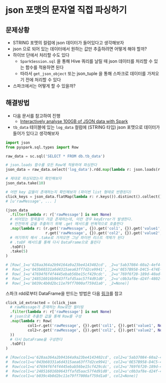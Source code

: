 # json 포맷의 문자열 직접 파싱하기

## 문제상황

* STRING 포맷의 컬럼에 json 데이터가 들어있다고 생각해보자
* json 으로 되어 있는 데이터에서 원하는 값만 추출하려면 어떻게 해야 할까?
* 하이브 단에서 처리할 수도 있다
    * `SparkSession.sql` 을 통해 Hive 쿼리를 날릴 때 json 데이터를 처리할 수 있는 함수를 적용하면 된다
    * 따라서 `get_json_object` 또는 json_tuple 을 통해 스파크로 데이터를 가져오기 전에 처리할 수 있다
* 스파크에서는 어떻게 할 수 있을까?

## 해결방법

* 다음 문서를 참고하여 진행
    * [Interactively analyse 100GB of JSON data with Spark](https://towardsdatascience.com/interactively-analyse-100gb-of-json-data-with-spark-e018f9436e76)
* `tb_data` 테이블에 있는 `log_data` 컬럼에 (STRING 타입) json 포맷으로 데이터가 들어가 있다고 생각해보자

```python
import json
from pyspark.sql.types import Row

raw_data = sc.sql('SELECT * FROM db.tb_data')

# json.loads 함수를 모든 Row에 적용하여 파싱한다
json_data = raw_data.select('log_data').rdd.map(lambda r: json.loads(r.log_data))

# 제대로 파싱되었는지 확인해보자
json_data.take(10)

# 어떤 key 값들이 존재하는지 확인해보자 (파이썬 list 형태로 반환된다)
click_keys = json_data.flatMap(lambda r: r.keys()).distinct().collect()
# [u'rawMessage', ... ]

(json_data
  .filter(lambda r: r['rawMessage'] is not None)
  # 비어있는 항목들이 가끔 존재하는데, 이런 경우 keyError가 발생한다.
  # 안전하게 값을 추출하기 위해 .get 메서드를 반복적으로 호출한다
  .map(lambda r: (r.get('rawMessage', {}).get('col1', {}).get('value1', None),
                  r.get('rawMessage', {}).get('col2', {}).get('value2', None) ))
  # 여기까지 해서 .take로 가져오면 그냥 파이썬 리스트 객체가 된다
  # .toDF 메서드를 통해 다시 DataFrame으로 돌린다
  .toDF()
  .take(5)
)

# [Row(_1=u'628aa364a2b94164a9a23be4143402cd', _2=u'5ab37084-60a2-4ef4-908c-da82bd6ffe9e'),
#  Row(_1=u'043b60331a6d4315aea63ff7d2ce9941', _2=u'0E57B958-D4C5-474E-A2F8-FE12C720F84A'),
#  Row(_1=u'47694f6f4f4445ebab56be15cf429cdc', _2=u'769f6f20-189d-40ad-9e4f-bf5aeb42cec1'),
#  Row(_1=u'248516016b9643ffafd5aac57f4d91d0', _2=u'c0b3af8e-d24f-4802-b1c1-eaa79205085b'),
#  Row(_1=u'b039c4b0d2bc11e79ff7000af759d1a0', _2=None)]
```

스파크 rdd로부터 DataFrame을 만드는 방법은 다음 [링크](https://stackoverflow.com/questions/39699107/spark-rdd-to-dataframe-python)를 참고

```python
click_id_extracted = (click_json
  # rawMessage가 존재하는 Row로만 필터링
  .filter(lambda r: r['rawMessage'] is not None)
  # json으로 추출한 값을 통해 Row를 구성
  .map(lambda r: Row(
          col1=r.get('rawMessage', {}).get('col1', {}).get('value1', None),
          col2=r.get('rawMessage', {}).get('col2', {}).get('value2', None)
  ))
  # 다시 DataFrame을 구성한다
  .toDF()
)

# [Row(col1=u'628aa364a2b94164a9a23be4143402cd', col2=u'5ab37084-60a2-4ef4-908c-da82bd6ffe9e'),
#  Row(col1=u'043b60331a6d4315aea63ff7d2ce9941', col2=u'0E57B958-D4C5-474E-A2F8-FE12C720F84A'),
#  Row(col1=u'47694f6f4f4445ebab56be15cf429cdc', col2=u'769f6f20-189d-40ad-9e4f-bf5aeb42cec1'),
#  Row(col1=u'248516016b9643ffafd5aac57f4d91d0', col2=u'c0b3af8e-d24f-4802-b1c1-eaa79205085b'),
#  Row(col1=u'b039c4b0d2bc11e79ff7000af759d1a0', col2=None)]
```
